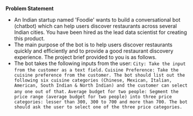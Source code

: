 
**Problem Statement**
 - An Indian startup named 'Foodie' wants to build a conversational bot (chatbot) which can help users discover restaurants across several Indian cities. You have been hired as the lead data scientist for creating this product.
 - The main purpose of the bot is to help users discover restaurants quickly and efficiently and to provide a good restaurant discovery experience. The project brief provided to you is as follows.
 - The bot takes the following inputs from the user:
   `City: Take the input from the customer as a text field.` 
   `Cuisine Preference: Take the cuisine preference from the customer. The bot should list out the following six cuisine categories (Chinese, Mexican, Italian, American, South Indian & North Indian) and the customer can select any one out of that.`
   `Average budget for two people: Segment the price range (average budget for two people) into three price categories: lesser than 300, 300 to 700 and more than 700. The bot should ask the user to select one of the three price categories.`

